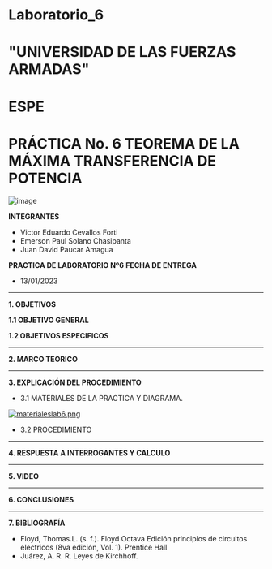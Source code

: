 # Laboratorio_6

# "UNIVERSIDAD DE LAS FUERZAS ARMADAS"
# ESPE
# PRÁCTICA No. 6 TEOREMA DE LA MÁXIMA TRANSFERENCIA DE POTENCIA

![image](https://user-images.githubusercontent.com/116772918/200762591-a164d8db-c02e-4269-8bb4-0bc4c810d79f.png)

**INTEGRANTES**
 
* Victor Eduardo Cevallos Forti
* Emerson Paul Solano Chasipanta
* Juan David Paucar Amagua


**PRACTICA DE LABORATORIO Nº6**
**FECHA DE ENTREGA**
* 13/01/2023
--------------------------------------------------------------------------------------------------------------------------------------------------------------------------------------

**1. OBJETIVOS**

**1.1  OBJETIVO GENERAL**

**1.2  OBJETIVOS ESPECIFICOS**

--------------------------------------------------------------------------------------------------------------------------------------------------------------------------------------
**2. MARCO TEORICO**

--------------------------------------------------------------------------------------------------------------------------------------------------------------------------------------
**3. EXPLICACIÓN DEL PROCEDIMIENTO**

* 3.1 MATERIALES DE LA PRACTICA Y DIAGRAMA.

[![materialeslab6.png](https://i.postimg.cc/zB8kFZh2/materialeslab6.png)](https://postimg.cc/CZrDw2mb)

* 3.2 PROCEDIMIENTO

-----------------------------------------------------------------------------------------------------------------------------------------------
**4. RESPUESTA A INTERROGANTES Y CALCULO**

--------------------------------------------------------------------------------------------------------------------------------------------------------------------------------------

**5. VIDEO**

--------------------------------------------------------------------------------------------------------------------------------------------------------------------------------------

**6. CONCLUSIONES**

----------------------------------------------------------------------------------------------------------------------------------------------------------------------------------------

**7. BIBLIOGRAFÍA**
* Floyd, Thomas.L. (s. f.). Floyd Octava Edición principios de circuitos electricos (8va edición, Vol. 1). Prentice Hall
* Juárez, A. R. R. Leyes de Kirchhoff.



